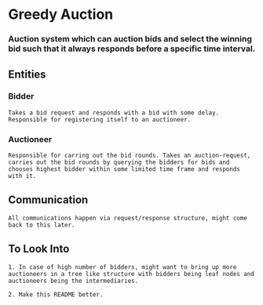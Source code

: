 # Greedy Auction

### Auction system which can auction bids and select the winning bid such that it always responds before a specific time interval.

## Entities

### Bidder
```
Takes a bid request and responds with a bid with some delay. Responsible for registering itself to an auctioneer.
```

### Auctioneer
```
Responsible for carring out the bid rounds. Takes an auction-request, carries out the bid rounds by querying the bidders for bids and chooses highest bidder within some limited time frame and responds with it.
```

## Communication
```
All communications happen via request/response structure, might come back to this later.
```

## To Look Into
```
1. In case of high number of bidders, might want to bring up more auctioneers in a tree like structure with bidders being leaf nodes and auctioneers being the intermediaries.

2. Make this README better. 
```